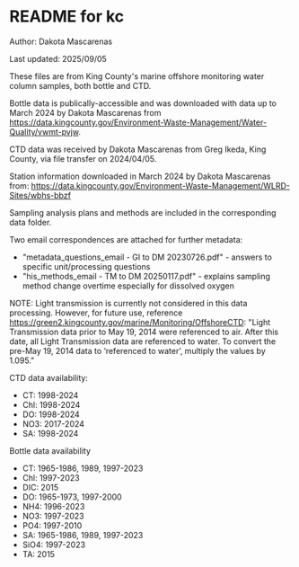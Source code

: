 # README for kc

Author: Dakota Mascarenas

Last updated: 2025/09/05

These files are from King County's marine offshore monitoring water column samples, both bottle and CTD.

Bottle data is publically-accessible and was downloaded with data up to March 2024 by Dakota Mascarenas from https://data.kingcounty.gov/Environment-Waste-Management/Water-Quality/vwmt-pvjw.

CTD data was received by Dakota Mascarenas from Greg Ikeda, King County, via file transfer on 2024/04/05.

Station information downloaded in March 2024 by Dakota Mascarenas from: https://data.kingcounty.gov/Environment-Waste-Management/WLRD-Sites/wbhs-bbzf

Sampling analysis plans and methods are included in the corresponding data folder.

Two email correspondences are attached for further metadata:
* "metadata_questions_email - GI to DM 20230726.pdf" - answers to specific unit/processing questions
* "his_methods_email - TM to DM 20250117.pdf" - explains sampling method change overtime especially for dissolved oxygen

NOTE: Light transmission is currently not considered in this data processing. However, for future use, reference https://green2.kingcounty.gov/marine/Monitoring/OffshoreCTD: "Light Transmission data prior to May 19, 2014 were referenced to air. After this date, all Light Transmission data are referenced to water. To convert the pre-May 19, 2014 data to ‘referenced to water’, multiply the values by 1.095."

CTD data availability:
* CT: 1998-2024
* Chl: 1998-2024
* DO: 1998-2024
* NO3: 2017-2024
* SA: 1998-2024

Bottle data availability
* CT: 1965-1986, 1989, 1997-2023
* Chl: 1997-2023
* DIC: 2015
* DO: 1965-1973, 1997-2000
* NH4: 1996-2023
* NO3: 1997-2023
* PO4: 1997-2010
* SA: 1965-1986, 1989, 1997-2023
* SiO4: 1997-2023
* TA: 2015
